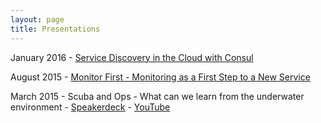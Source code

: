 ```yaml
---
layout: page
title: Presentations
---
```


January 2016 - [Service Discovery in the Cloud with Consul](/2016/01/23/service-discovery-in-the-cloud-with-consul/)

August 2015 - [Monitor First - Monitoring as a First Step to a New Service](/2015/08/26/monitor-first/)

March 2015 - Scuba and Ops - What can we learn from the underwater environment - [Speakerdeck](https://speakerdeck.com/darron/scuba-and-ops-what-can-we-learn-from-the-underwater-environment) - [YouTube](https://www.youtube.com/watch?v=i2mKslwJ-70&feature=youtu.be)
